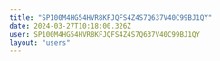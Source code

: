 ```yaml
---
title: "SP100M4HG54HVR8KFJQFS4Z4S7Q637V40C99BJ1QY"
date: 2024-03-27T10:18:00.326Z
user: SP100M4HG54HVR8KFJQFS4Z4S7Q637V40C99BJ1QY
layout: "users"
---
```

    